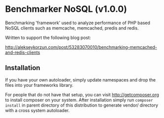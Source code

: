 Benchmarker NoSQL (v1.0.0)
==========================

Benchmarking 'framework' used to analyze performance of PHP based NoSQL clients such as
memcache, memcached, predis and redis.

Written to support the following blog post:

http://alekseykorzun.com/post/53283070010/benchmarking-memcached-and-redis-clients

Installation
-----

If you have your own autoloader, simply update namespaces and drop the files
into your frameworks library.

For people that do not have that setup, you can visit http://getcomposer.org to install
composer on your system. After installation simply run `composer install` in parent
directory of this distribution to generate vendor/ directory with a cross system autoloader.

